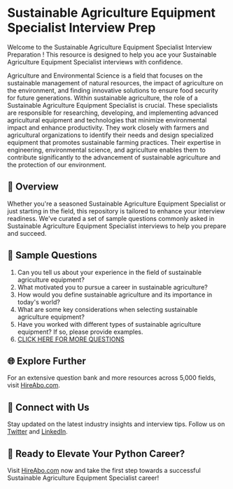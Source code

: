 # Sustainable Agriculture Equipment Specialist Interview Prep

Welcome to the Sustainable Agriculture Equipment Specialist Interview Preparation ! This resource is designed to help you ace your Sustainable Agriculture Equipment Specialist interviews with confidence.

Agriculture and Environmental Science is a field that focuses on the sustainable management of natural resources, the impact of agriculture on the environment, and finding innovative solutions to ensure food security for future generations. Within sustainable agriculture, the role of a Sustainable Agriculture Equipment Specialist is crucial. These specialists are responsible for researching, developing, and implementing advanced agricultural equipment and technologies that minimize environmental impact and enhance productivity. They work closely with farmers and agricultural organizations to identify their needs and design specialized equipment that promotes sustainable farming practices. Their expertise in engineering, environmental science, and agriculture enables them to contribute significantly to the advancement of sustainable agriculture and the protection of our environment.

## 🚀 Overview

Whether you're a seasoned Sustainable Agriculture Equipment Specialist or just starting in the field, this repository is tailored to enhance your interview readiness. We've curated a set of sample questions commonly asked in Sustainable Agriculture Equipment Specialist interviews to help you prepare and succeed.

## 📝 Sample Questions

1. Can you tell us about your experience in the field of sustainable agriculture equipment?
2. What motivated you to pursue a career in sustainable agriculture?
3. How would you define sustainable agriculture and its importance in today's world?
4. What are some key considerations when selecting sustainable agriculture equipment?
5. Have you worked with different types of sustainable agriculture equipment? If so, please provide examples.
6. [CLICK HERE FOR MORE QUESTIONS](https://hireabo.com/job/10_4_30/Sustainable%20Agriculture%20Equipment%20Specialist)

## 🌐 Explore Further

For an extensive question bank and more resources across 5,000 fields, visit [HireAbo.com](https://www.hireabo.com).

## 📱 Connect with Us

Stay updated on the latest industry insights and interview tips. Follow us on [Twitter](https://twitter.com/hireabo) and [LinkedIn](https://www.linkedin.com/in/hire-abo-3609972a8/).

## 🚀 Ready to Elevate Your Python Career?

Visit [HireAbo.com](https://www.hireabo.com) now and take the first step towards a successful Sustainable Agriculture Equipment Specialist career!
